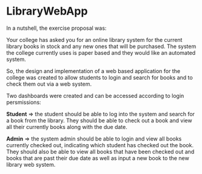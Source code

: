 # LibraryWebApp

In a nutshell, the exercise proposal was:

Your college has asked you for an online library system for the current library books in stock and any new ones that will be purchased. The system the college currently uses is paper based and they would like an automated system.

So, the design and implementation of a web based application for the college was created to allow students to login and search for books and to check them out via a web system.

Two dashboards were created and can be accessed according to login persmissions:

<strong>Student</strong> &#8658; the student should be able to log into the system and search for a book from the library. They should be able to check out a book and view all their currently books along with the due date.

<strong>Admin</strong> &#8658; the system admin should be able to login and view all books currently checked out, indicating which student has checked out the book. They should also be able to view all books that have been checked out and books that are past their due date as well as input a new book to the new library web system.
